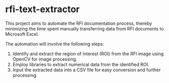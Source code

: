 # rfi-text-extractor

This project aims to automate the RFI documentation process, thereby minimizing the time spent manually transferring data from RFI documents to Microsoft Excel.

The automation will involve the following steps:

1. Identify and extract the region of interest (ROI) from the RFI image using OpenCV for image processing.
2. Employ libraries to extract numerical data from the identified ROI.
3. Input the extracted data into a CSV file for easy conversion and further processing.
